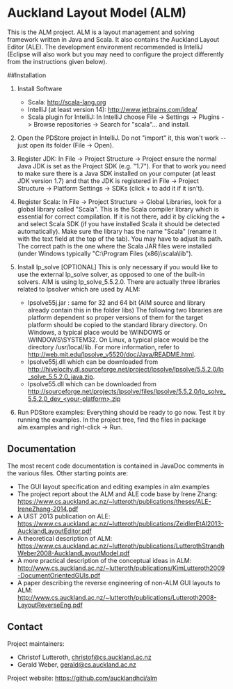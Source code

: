 # Auckland Layout Model (ALM)

This is the ALM project. ALM is a layout management and solving framework written in Java and Scala. It also contains the Auckland Layout Editor (ALE).
The development environment recommended is IntelliJ (Eclipse will also work but you may need to configure the project differently from the instructions given below).


##Installation

1. Install Software
	- Scala: http://scala-lang.org
	- IntelliJ (at least version 14): http://www.jetbrains.com/idea/
	- Scala plugin for IntelliJ: In IntelliJ choose File -> Settings -> Plugins -> Browse repositories -> Search for "scala"... and install.

2. Open the PDStore project in IntelliJ.
Do not "import" it, this won't work -- just open its folder (File -> Open).

3. Register JDK:
In File -> Project Structure -> Project ensure the normal Java JDK is set as the Project SDK (e.g. "1.7"). For that to work you need to make sure there is a Java SDK installed on your computer (at least JDK version 1.7) and that the JDK is registered in File -> Project Structure -> Platform Settings -> SDKs (click + to add it if it isn't).

4. Register Scala:
In File -> Project Structure -> Global Libraries, look for a global library called "Scala". This is the Scala compiler library which is essential for correct compilation. If it is not there, add it by clicking the + and select Scala SDK (if you have installed Scala it should be detected automatically). Make sure the library has the name "Scala" (rename it with the text field at the top of the tab). You may have to adjust its path. The correct path is the one where the Scala JAR files were installed (under Windows typically "C:\Program Files (x86)\scala\lib").

5. Install lp_solve [OPTIONAL]
This is only necessary if you would like to use the external lp_solve solver, as opposed to one of the built-in solvers.
AIM is using lp_solve_5.5.2.0. There are actually three libraries related to lpsolver which are used by ALM:

	- lpsolve55j.jar  : same for 32 and 64 bit (AIM source and library already contain this in the folder libs)
The following two libraries are platform dependent so proper versions of them for the target platform should be copied
to the standard library directory. On Windows, a typical place would be \WINDOWS or \WINDOWS\SYSTEM32. On Linux, a typical
place would be the directory /usr/local/lib. For more information, refer to http://web.mit.edu/lpsolve_v5520/doc/Java/README.html.
	- lpsolve55j.dll which can be downloaded from http://hivelocity.dl.sourceforge.net/project/lpsolve/lpsolve/5.5.2.0/lp_solve_5.5.2.0_java.zip.
	- lpsolve55.dll  which can be downloaded from http://sourceforge.net/projects/lpsolve/files/lpsolve/5.5.2.0/lp_solve_5.5.2.0_dev_<your-platform>.zip

6. Run PDStore examples:
Everything should be ready to go now. Test it by running the examples. In the project tree, find the files in package alm.examples and right-click -> Run.


## Documentation

The most recent code documentation is contained in JavaDoc comments in the various files. Other starting points are:

- The GUI layout specification and editing examples in alm.examples
- The project report about the ALM and ALE code base by Irene Zhang:
https://www.cs.auckland.ac.nz/~lutteroth/publications/theses/ALE-IreneZhang-2014.pdf
- A UIST 2013 publication on ALE:
https://www.cs.auckland.ac.nz/~lutteroth/publications/ZeidlerEtAl2013-AucklandLayoutEditor.pdf
- A theoretical description of ALM:
https://www.cs.auckland.ac.nz/~lutteroth/publications/LutterothStrandhWeber2008-AucklandLayoutModel.pdf
- A more practical description of the conceptual ideas in ALM:
http://www.cs.auckland.ac.nz/~lutteroth/publications/KimLutteroth2009-DocumentOrientedGUIs.pdf
- A paper describing the reverse engineering of non-ALM GUI layouts to ALM:
http://www.cs.auckland.ac.nz/~lutteroth/publications/Lutteroth2008-LayoutReverseEng.pdf


## Contact

Project maintainers:

- Christof Lutteroth, christof@cs.auckland.ac.nz
- Gerald Weber, gerald@cs.auckland.ac.nz

Project website:
https://github.com/aucklandhci/alm